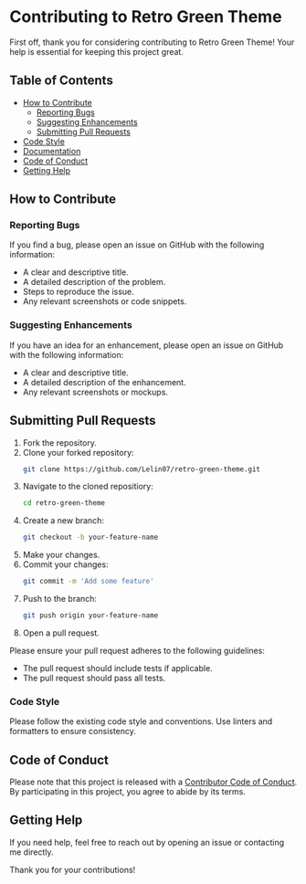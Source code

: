 # Contributing to Retro Green Theme

First off, thank you for considering contributing to Retro Green Theme! Your help is essential for keeping this project great.

## Table of Contents

- [How to Contribute](#how-to-contribute)
  - [Reporting Bugs](#reporting-bugs)
  - [Suggesting Enhancements](#suggesting-enhancements)
  - [Submitting Pull Requests](#submitting-pull-requests)
- [Code Style](#code-style)
- [Documentation](#documentation)
- [Code of Conduct](#code-of-conduct)
- [Getting Help](#getting-help)


## How to Contribute

### Reporting Bugs

If you find a bug, please open an issue on GitHub with the following information:
- A clear and descriptive title.
- A detailed description of the problem.
- Steps to reproduce the issue.
- Any relevant screenshots or code snippets.

### Suggesting Enhancements

If you have an idea for an enhancement, please open an issue on GitHub with the following information:
- A clear and descriptive title.
- A detailed description of the enhancement.
- Any relevant screenshots or mockups.

## Submitting Pull Requests

1. Fork the repository.
2. Clone your forked repository:
   ```sh
   git clone https://github.com/Lelin07/retro-green-theme.git
4. Navigate to the cloned repositiory:
   ```sh
   cd retro-green-theme
5. Create a new branch:
   ```sh
   git checkout -b your-feature-name

6. Make your changes.
7. Commit your changes:
    ```sh
    git commit -m 'Add some feature'
8. Push to the branch:
    ```sh
    git push origin your-feature-name
9. Open a pull request.

Please ensure your pull request adheres to the following guidelines:

- The pull request should include tests if applicable.
- The pull request should pass all tests.

### Code Style

Please follow the existing code style and conventions. Use linters and formatters to ensure consistency.

## Code of Conduct

Please note that this project is released with a [Contributor Code of Conduct](CODE_OF_CONDUCT.md). By participating in this project, you agree to abide by its terms. 

## Getting Help

If you need help, feel free to reach out by opening an issue or contacting me directly.

Thank you for your contributions!
